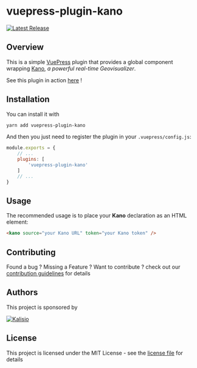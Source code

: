 # vuepress-plugin-kano

[![Latest Release](https://img.shields.io/github/v/tag/kalisio/k-openradiation?sort=semver&label=latest)](https://github.com/kalisio/k-openradiation/releases)


## Overview

This is a simple [VuePress](https://vuepress.vuejs.org/) plugin that provides a global component wrapping [Kano](https://kalisio.github.io/kano/), _a powerful real-time Geovisualizer_.

See this plugin in action [here](http://localhost:8080/kano/guides/advanced-usage.html#integrating-kano) !

## Installation

You can install it with

```bash
yarn add vuepress-plugin-kano
```

And then you just need to register the plugin in your `.vuepress/config.js`:

```js
module.exports = {
    // ...
    plugins: [
        'vuepress-plugin-kano'
    ]
    // ...
}
```

## Usage

The recommended usage is to place your **Kano** declaration as an HTML element:

```html
<kano source="your Kano URL" token="your Kano token" />
```

## Contributing

Found a bug ? Missing a Feature ? Want to contribute ? check out our [contribution guidelines](./CONTRIBUTING.md) for details

## Authors

This project is sponsored by 

[![Kalisio](https://s3.eu-central-1.amazonaws.com/kalisioscope/kalisio/kalisio-logo-black-256x84.png)](https://kalisio.com)

## License

This project is licensed under the MIT License - see the [license file](./LICENSE) for details



